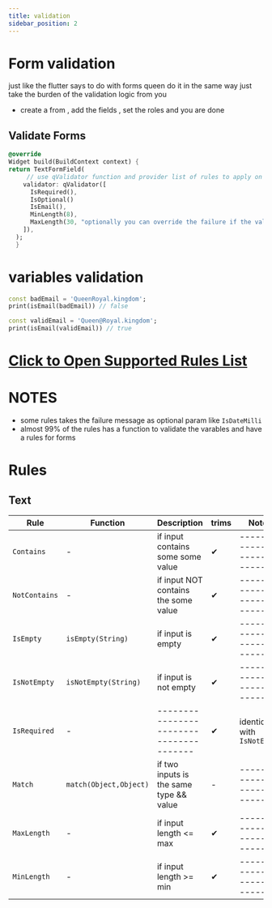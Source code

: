 ```yaml
---
title: validation
sidebar_position: 2
---
```


# Form validation

just like the flutter says to do with forms queen do it in the same way just take the burden of the validation logic from you

- create a from , add the fields , set the roles and you are done

## Validate Forms

```dart
@override
Widget build(BuildContext context) {
return TextFormField(
     // use qValidator function and provider list of rules to apply on this field
    validator: qValidator([
      IsRequired(),
      IsOptional()
      IsEmail(),
      MinLength(8),
      MaxLength(30, "optionally you can override the failure if the validation fails"),
    ]),
  );
  }
```

# variables validation

```dart
const badEmail = 'QueenRoyal.kingdom';
print(isEmail(badEmail)) // false

const validEmail = 'Queen@Royal.kingdom';
print(isEmail(validEmail)) // true

```

# [Click to Open Supported Rules List](https://pub.dev/documentation/queen_validators/latest/queen_validators/queen_validators-library.html)

# NOTES

- some rules takes the failure message as optional param like `IsDateMilli`
- almost 99% of the rules has a function to validate the varables and have a rules for forms

# Rules

## Text

| Rule          | Function               | Description                             | trims | Notes                       |
| ------------- | ---------------------- | --------------------------------------- | ----- | --------------------------- |
| `Contains`    | -                      | if input contains some some value       | ✔     | --------------------------- |
| `NotContains` | -                      | if input NOT contains the some value    | ✔     | --------------------------- |
| `IsEmpty`     | `isEmpty(String)`      | if input is empty                       | ✔     | --------------------------- |
| `IsNotEmpty`  | `isNotEmpty(String)`   | if input is not empty                   | ✔     | --------------------------- |
| `IsRequired`  | -                      | --------------------------------------- | ✔     | identical with `IsNotEmpty` |
| `Match`       | `match(Object,Object)` | if two inputs is the same type && value | -     | --------------------------- |
| `MaxLength`   | -                      | if input length <= max                  | ✔     | --------------------------- |
| `MinLength`   | -                      | if input length >= min                  | ✔     | --------------------------- |
